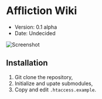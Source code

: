 # Affliction Wiki

- Version: 0.1 alpha
- Date: Undecided

![Screenshot](https://github.com/rowan-lewis/wiki/raw/master/screenshot.png)


## Installation

1. Git clone the repository,
2. Initialize and upate submodules,
3. Copy and edit `.htaccess.example`.